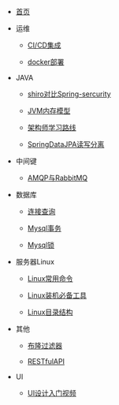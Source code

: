 - [首页](/README.md)



- 运维

  - [CI/CD集成](/notes/GitlabCiCd集成.md)

  - [docker部署](/notes/centos7Docker安装步骤.md)

- JAVA

  - [shiro对比Spring-sercurity](/notes/shiro对比spring-security.md)

  - [JVM内存模型](/notes/JVM内存模型.md)

  - [架构师学习路线](/notes/架构师学习路线.md)

  - [SpringDataJPA读写分离](/notes/SpringBoot+SpringDataJPA读写分离.md)

- 中间键

  - [AMQP与RabbitMQ](/notes/AMQP与RabbitMQ.md)

- 数据库

  - [连接查询](/notes/连接查询.md)

  - [Mysql事务](/notes/Mysql事务机制.md)

  - [Mysql锁](/notes/Mysql锁的机制.md)

- 服务器Linux

  - [Linux常用命令](/notes/linux基本命令.md)

  - [Linux装机必备工具](/notes/linux装机必备工具.md)

  - [Linux目录结构](/notes/linux目录结构.md)

- 其他

  - [布隆过滤器](/notes/布隆过滤器.md)

  - [RESTfulAPI](/notes/RESTfulAPI.md)


- UI

  - [UI设计入门视频](/notes/UI设计入门.md)